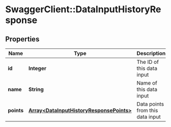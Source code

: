 # SwaggerClient::DataInputHistoryResponse

## Properties
Name | Type | Description | Notes
------------ | ------------- | ------------- | -------------
**id** | **Integer** | The ID of this data input | [optional] 
**name** | **String** | Name of this data input | 
**points** | [**Array&lt;DataInputHistoryResponsePoints&gt;**](DataInputHistoryResponsePoints.md) | Data points from this data input | [optional] 


